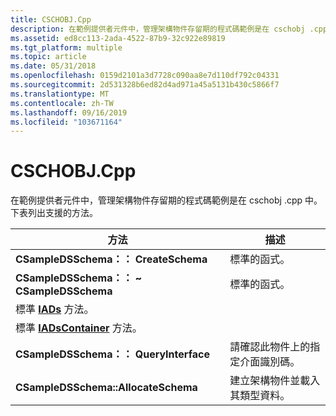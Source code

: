 ```yaml
---
title: CSCHOBJ.Cpp
description: 在範例提供者元件中，管理架構物件存留期的程式碼範例是在 cschobj .cpp 中。 下表列出支援的方法。
ms.assetid: ed8cc113-2ada-4522-87b9-32c922e89819
ms.tgt_platform: multiple
ms.topic: article
ms.date: 05/31/2018
ms.openlocfilehash: 0159d2101a3d7728c090aa8e7d110df792c04331
ms.sourcegitcommit: 2d531328b6ed82d4ad971a45a5131b430c5866f7
ms.translationtype: MT
ms.contentlocale: zh-TW
ms.lasthandoff: 09/16/2019
ms.locfileid: "103671164"
---
```

# <a name="cschobjcpp"></a>CSCHOBJ.Cpp

在範例提供者元件中，管理架構物件存留期的程式碼範例是在 cschobj .cpp 中。 下表列出支援的方法。



| 方法                                                   | 描述                                    |
|----------------------------------------------------------|------------------------------------------------|
| **CSampleDSSchema：： CreateSchema**                        | 標準的函式。                          |
| **CSampleDSSchema：： ~ CSampleDSSchema**                    | 標準的函式。                           |
| 標準 [**IADs**](/windows/desktop/api/Iads/nn-iads-iads) 方法。                   |                                                |
| 標準 [**IADsContainer**](/windows/desktop/api/Iads/nn-iads-iadscontainer) 方法。 |                                                |
| **CSampleDSSchema：： QueryInterface**                      | 請確認此物件上的指定介面識別碼。  |
| **CSampleDSSchema::AllocateSchema**                      | 建立架構物件並載入其類型資料。 |



 

 

 





